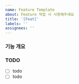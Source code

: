 ```yaml
---
name: Feature Template
about: Feature 작업 시 사용해주세요
title: '[Feat]'
labels: ''
assignees: ''
---
```


### 기능 개요

<!-- 개요를 간단하게 적어주세요 -->

### TODO

<!-- PR 전 해야 할 일을 작성해주세요 -->

- [ ] todo
- [ ] todo
